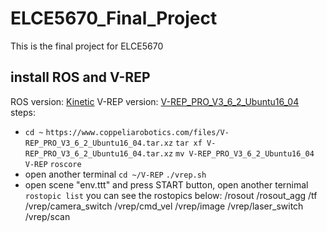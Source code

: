 # ELCE5670_Final_Project
This is the final project for ELCE5670
## install ROS and V-REP
ROS version: [Kinetic](http://wiki.ros.org/kinetic/Installation/Ubuntu)
V-REP version: [V-REP_PRO_V3_6_2_Ubuntu16_04](https://www.coppeliarobotics.com/files/V-REP_PRO_V3_6_2_Ubuntu16_04.tar.xz)
steps:
+ `cd ~`
`https://www.coppeliarobotics.com/files/V-REP_PRO_V3_6_2_Ubuntu16_04.tar.xz`
`tar xf V-REP_PRO_V3_6_2_Ubuntu16_04.tar.xz`
`mv V-REP_PRO_V3_6_2_Ubuntu16_04 V-REP`
`roscore`
+ open another terminal
`cd ~/V-REP`
`./vrep.sh`
+ open scene "env.ttt" and press START button, open another ternimal
`rostopic list`
you can see the rostopics below:
/rosout
/rosout_agg
/tf
/vrep/camera_switch
/vrep/cmd_vel
/vrep/image
/vrep/laser_switch
/vrep/scan
